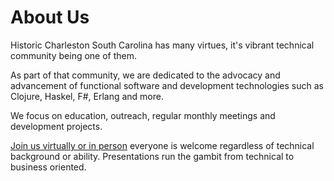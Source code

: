 # About Us

Historic Charleston South Carolina has many virtues, it's vibrant technical community being one of them.

As part of that community, we are dedicated to the advocacy and advancement of functional software and development technologies such as Clojure, Haskel, F#, Erlang and more.

We focus on education, outreach, regular monthly meetings and development projects. 

[Join us virtually or in person](connect) everyone is welcome regardless of technical background or ability.  Presentations run the gambit from technical to business oriented.
